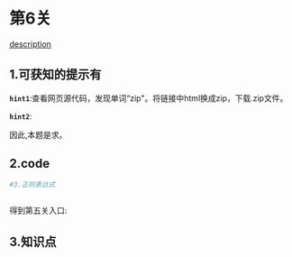 # 第6关

[description](http://www.pythonchallenge.com/pc/def/channel.html)

## 1.可获知的提示有
**`hint1`**:查看网页源代码，发现单词“zip"。将链接中html换成zip，下载.zip文件。

**`hint2`**:

因此,本题是求。

## 2.code
```python
#3.正则表达式



```
得到第五关入口: 
## 3.知识点







